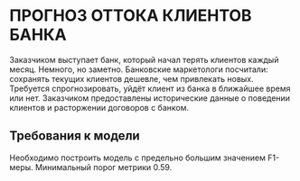 # ПРОГНОЗ ОТТОКА КЛИЕНТОВ БАНКА
Заказчиком выступает банк, который начал терять клиентов каждый месяц. Немного, но заметно. Банковские маркетологи посчитали: сохранять текущих клиентов дешевле, чем привлекать новых. Требуется спрогнозировать, уйдёт клиент из банка в ближайшее время или нет. Заказчиком предоставлены исторические данные о поведении клиентов и расторжении договоров с банком.

## Требования к модели
Необходимо построить модель с предельно большим значением F1-меры. Минимальный порог метрики 0.59.
